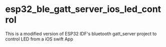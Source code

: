 # esp32_ble_gatt_server_ios_led_control
This is a modified version of ESP32 IDF's bluetooth gatt_server project to control LED from a iOS swift App
